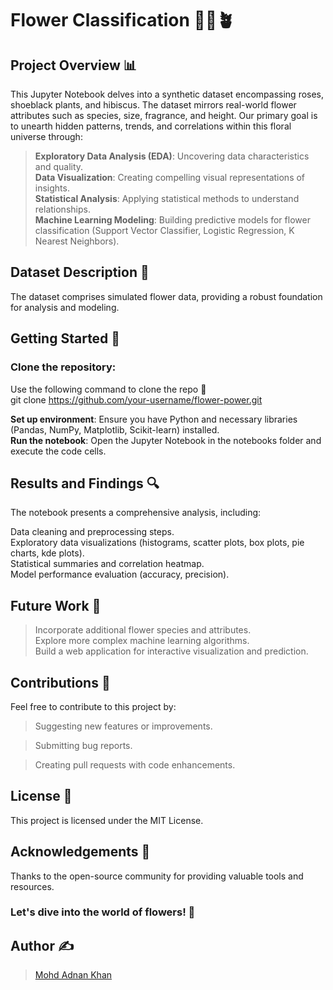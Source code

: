 # Flower Classification 🌹🌺🪴

## Project Overview 📊
This Jupyter Notebook delves into a synthetic dataset encompassing roses, shoeblack plants, and hibiscus. The dataset mirrors real-world flower attributes such as species, size, fragrance, and height. Our primary goal is to unearth hidden patterns, trends, and correlations within this floral universe through:

> **Exploratory Data Analysis (EDA)**: Uncovering data characteristics and quality.<br>
> **Data Visualization**: Creating compelling visual representations of insights.<br>
> **Statistical Analysis**: Applying statistical methods to understand relationships.<br>
> **Machine Learning Modeling**: Building predictive models for flower classification (Support Vector Classifier, Logistic Regression, K Nearest Neighbors).<br>

## Dataset Description 📁
The dataset comprises simulated flower data, providing a robust foundation for analysis and modeling.

## Getting Started 🚀

### Clone the repository: 
Use the following command to clone the repo 🔽<br>
git clone https://github.com/your-username/flower-power.git

**Set up environment**: Ensure you have Python and necessary libraries (Pandas, NumPy, Matplotlib, Scikit-learn) installed.<br>
**Run the notebook**: Open the Jupyter Notebook in the notebooks folder and execute the code cells.<br>

## Results and Findings 🔍

The notebook presents a comprehensive analysis, including:

Data cleaning and preprocessing steps.<br>
Exploratory data visualizations (histograms, scatter plots, box plots, pie charts, kde plots).<br>
Statistical summaries and correlation heatmap.<br>
Model performance evaluation (accuracy, precision).<br>

## Future Work 🌱

> Incorporate additional flower species and attributes.<br>
> Explore more complex machine learning algorithms.<br>
> Build a web application for interactive visualization and prediction.<br>

## Contributions 🙌

Feel free to contribute to this project by:

> Suggesting new features or improvements.

> Submitting bug reports.

> Creating pull requests with code enhancements.

## License 📄
This project is licensed under the MIT License.

## Acknowledgements 🙏
Thanks to the open-source community for providing valuable tools and resources.

### Let's dive into the world of flowers! 🌸

## Author ✍️
> [Mohd Adnan Khan](https://www.linkedin.com/in/mohd-adnan--khan)
